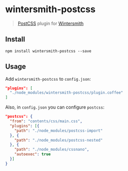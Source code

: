 # wintersmith-postcss

> [PostCSS](https://github.com/postcss/postcss) plugin for [Wintersmith](http://wintersmith.io/)

## Install

`npm install wintersmith-postcss --save`

## Usage

Add `wintersmith-postcss` to `config.json`:

```json
"plugins": [
  "./node_modules/wintersmith-postcss/plugin.coffee"
]
```

Also, in `config.json` you can configure `postcss`:

```json
"postcss": {
  "from": "contents/css/main.css",
  "plugins": [{
    "path": "./node_modules/postcss-import"
  }, {
    "path": "./node_modules/postcss-nested"
  }, {
    "path": "./node_modules/cssnano",
    "autoexec": true
  }]
}
```
